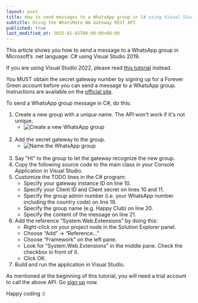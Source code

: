 ```yaml
---
layout: post
title: How to send messages to a WhatsApp group in C# using Visual Studio 2019
subtitle: Using the WhatsMate WA Gateway REST API
published: true
last_modified_at: 2025-01-02T00:00:00+08:00
---
```


This article shows you how to send a message to a WhatsApp group in Microsoft’s .net language: C# using Visual Studio 2019.

If you are using Visual Studio 2022, please read [this tutorial](/2022-07-18-send-whatsapp-group-message-csharp-vs2022/) instead.

You MUST obtain the secret gateway number by signing up for a Forever Green account before you can send a message to a WhatsApp group. Instructions are available on the [official site](https://www.whatsmate.net/whatsapp-group-message-api.html). 


To send a WhatsApp group message in C#, do this:

1. Create a new group with a *unique* name. The API won't work if it's not unique.
   * <img src="/img/newgroup.png" alt="Create a new WhatsApp group"> <br><br>
2. Add the secret gateway to the group.
   * <img src="/img/add-gateway-to-group.png" alt="Name the WhatsApp group"> <br><br>
3. Say "Hi" to the group to let the gateway recognize the new group.
4. Copy the following source code to the main class in your Console Application in Visual Studio.  <script src="https://gist.github.com/whatsmate/fd9033c3cfaed14993408b2ea4ee8e32.js"></script>
5. Customize the TODO lines in the C# program:
   * Specify your gateway instance ID on line 10.
   * Specify your Client ID and Client secret on lines 10 and 11.
   * Specify the group admin number (i.e. your WhatsApp number including the country code) on line 19.
   * Specify the group name (e.g. Happy Club) on line 20.
   * Specify the content of the message on line 21.
6. Add the reference “System.Web.Extensions” by doing this:
   * Right-click on your project node in the Solution Explorer panel.
   * Choose “Add” -> “Reference…”
   * Choose “Framework” on the left pane.
   * Look for “System.Web.Extensions” in the middle pane. Check the checkbox in front of it.
   * Click OK.
7. Build and run the application in Visual Studio.


As mentioned at the beginning of this tutorial, you will need a trial account to call the above API. Go [sign up](https://www.whatsmate.net/whatsapp-group-message-api.html) now.


Happy coding :) 


<br>
<script async src="//pagead2.googlesyndication.com/pagead/js/adsbygoogle.js"></script>
<ins class="adsbygoogle"
     style="display:inline-block;width:728px;height:90px"
     data-ad-client="ca-pub-7383487179928477"
     data-ad-slot="6959057004"></ins>
<script>
(adsbygoogle = window.adsbygoogle || []).push({});
</script>
<br>

